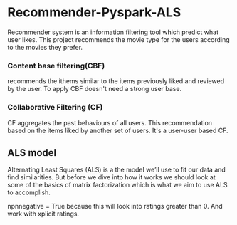 # Recommender-Pyspark-ALS

Recommender system is an information filtering tool which predict what user likes. This project recommends the movie type for the users according to the movies they prefer.

### Content base filtering(CBF)
recommends the ithems similar to the items previously liked and reviewed by the user. To apply CBF doesn't need a strong user base. 

### Collaborative Filtering (CF)
CF aggregates the past behaviours of all users. This recommendation based on the items liked by another set of users. It's a user-user based CF. 

## ALS model

Alternating Least Squares (ALS) is a the model we’ll use to fit our data and find similarities. But before we dive into how it works we should look at 
some of the basics of matrix factorization which is what we aim to use ALS to accomplish.


npnnegative = True because this will look into ratings greater than 0. And work with xplicit ratings. 
